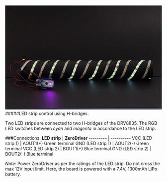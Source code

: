 ![](load-control.jpg)
#####LED strip control using H-bridges.

Two LED strips are connected to two H-bridges of the DRV8835. The RGB LED switches between _cyan_ and _magenta_ in accordance to the LED strip.

###Connections:
**LED strip** | **ZeroDriver**
--------- | ----------
VCC (LED strip 1) | AOUT1(+) Green terminal
GND (LED strip 1) | AOUT2(-) Green terminal
VCC (LED strip 2) | BOUT1(+) Blue terminal
GND (LED strip 2) | BOUT2(-) Blue terminal

_Note:_
Power ZeroDriver as per the ratings of the LED strip. Do not cross the max 12V input limit. Here, the board is powered with a 7.4V, 1300mAh LiPo battery.
